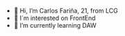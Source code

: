 - 👋 Hi, I’m Carlos Fariña, 21, from LCG
- 👀 I´m interested on FrontEnd
- 🌱 I’m currently learning DAW
<!---
kaydypiki/kaydypiki is a ✨ special ✨ repository because its `README.md` (this file) appears on your GitHub profile.
You can click the Preview link to take a look at your changes.
--->
